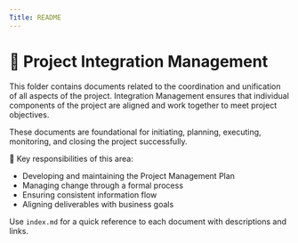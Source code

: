 ```yaml
---
Title: README
---
```

# 📁 Project Integration Management

This folder contains documents related to the coordination and unification of all aspects of the project. Integration Management ensures that individual components of the project are aligned and work together to meet project objectives.

These documents are foundational for initiating, planning, executing, monitoring, and closing the project successfully.

📌 Key responsibilities of this area:
- Developing and maintaining the Project Management Plan
- Managing change through a formal process
- Ensuring consistent information flow
- Aligning deliverables with business goals

Use `index.md` for a quick reference to each document with descriptions and links.
